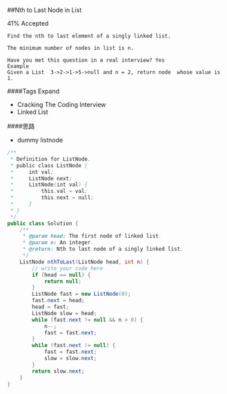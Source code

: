 ##Nth to Last Node in List

41% Accepted

	Find the nth to last element of a singly linked list.

	The minimum number of nodes in list is n.

	Have you met this question in a real interview? Yes
	Example
	Given a List  3->2->1->5->null and n = 2, return node  whose value is 1.

####Tags Expand
- Cracking The Coding Interview
- Linked List

####思路
- dummy listnode


```java
/**
 * Definition for ListNode.
 * public class ListNode {
 *     int val;
 *     ListNode next;
 *     ListNode(int val) {
 *         this.val = val;
 *         this.next = null;
 *     }
 * }
 */
public class Solution {
    /**
     * @param head: The first node of linked list.
     * @param n: An integer.
     * @return: Nth to last node of a singly linked list.
     */
    ListNode nthToLast(ListNode head, int n) {
        // write your code here
        if (head == null) {
            return null;
        }
        ListNode fast = new ListNode(0);
        fast.next = head;
        head = fast;
        ListNode slow = head;
        while (fast.next != null && n > 0) {
            n--;
            fast = fast.next;
        }
        while (fast.next != null) {
            fast = fast.next;
            slow = slow.next;
        }
        return slow.next;
    }
}


```
